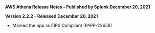 **AWS Athena Release Notes - Published by Splunk December 20, 2021**


**Version 2.2.2 - Released December 20, 2021**

* Marked the app as FIPS Compliant [PAPP-22659]
